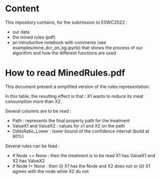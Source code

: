 # Content

This repository contains, for the submission to ESWC2022 :
- our data 
- the mined rules (pdf)
- an introductive notebook with comments (see examples/mine_dcr_on_kg.ipynb) that shows the process of our algorithm and how the different functions are used

# How to read MinedRules.pdf

This document present a simplified version of the rules representation.

In this table, the resulting effect is that :
X1 wants to reduce its meat consumption more than X2.

Several columns are to be read :
- Path : represents the final property path for the treatment
- ValueX1 and ValueX2 : values for x1 and X2 on the path
- OddsRatio_Lower : lower bound of the confidence interval (build at 80%)

Several rules can be fead :
- if Node == None : then the treatment is to be read X1 has ValueX1 and X2 has ValueX2
- if Node != None : then (i) X1 has the Node and X2 does not or (ii) X1 agrees with the node while X2 do not
